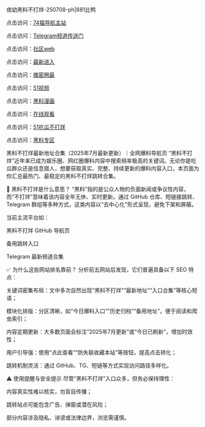 痞幼黑料不打烊-250708-ph|881比鸭

点击访问：<a href="https://74mao.com/">74猫导航主站</a>

点击访问：<a href="https://74mao.com/">Telegram频道传送门</a>

点击访问：<a href="https://hj-337.pages.dev/">社区web</a>

点击访问：<a href="https://hj-348.pages.dev/">最新进入</a>

点击访问：<a href="https://gdas.pages.dev/">微密圈最</a>

点击访问：<a href="https://jha.pages.dev/">51视频</a>

点击访问：<a href="https://sdbsd.pages.dev/">黑料漫画</a>

点击访问：<a href="https://gbs-3wd.pages.dev/">在线观看</a>

点击访问：<a href="https://sdfsh.pages.dev/">51吃瓜不打烊</a>

点击访问：<a href="https://ert-6he.pages.dev/">黑料专区</a>

黑料不打烊最新地址合集（2025年7月最新更新）｜全网爆料导航页
“黑料不打烊”近年来已成为娱乐圈、网红圈爆料内容中搜索频率极高的关键词。无论你是吃瓜群众还是信息猎人，想要获取真实、完整、持续更新的爆料内容入口，本页面为你汇总最热门、最稳定的黑料不打烊跳转合集。

🔎 黑料不打烊是什么意思？
“黑料”指的是公众人物的负面新闻或争议性内容，而“不打烊”意味着该内容全年无休、实时更新。通过 GitHub 仓库、短链接跳转、Telegram 群组等多种方式，这类内容以“去中心化”形式呈现，避免下架和屏蔽。

当前主流平台如：

黑料不打烊 GitHub 导航页

备用跳转入口

Telegram 最新频道合集

✅ 为什么这些网站排名靠前？
分析前五网站后发现，它们普遍具备以下 SEO 特点：

关键词密集布局：文中多次自然出现“黑料不打烊”“最新地址”“入口合集”等核心短语；

模块化排版：分区清晰，如“今日爆料入口”“历史归档”“备用地址”，便于阅读和爬虫索引；

内容定期更新：大多数页面会标注“2025年7月更新”或“今日已刷新”，增加时效性；

用户引导强：使用“点此查看”“防失联收藏本站”等按钮，提高点击转化；

跳转机制灵活：通过 GitHub、TG、短链等方式实现访问路径多样化。

⚠️ 使用提醒与安全提示
尽管“黑料不打烊”入口众多，但务必保持理性：

内容真实性难以核实，勿盲目传播；

跳转站点可能包含广告、弹窗或潜在风险；

部分内容涉及隐私、诽谤或法律边界，浏览需谨慎。
